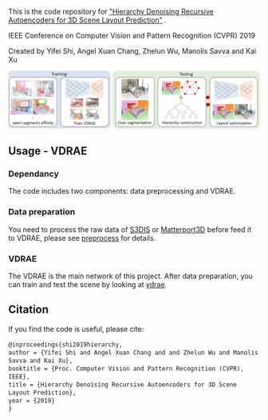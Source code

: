 This is the code repository for ["Hierarchy Denoising Recursive Autoencoders for 3D Scene Layout Prediction"][1] .

IEEE Conference on Computer Vision and Pattern Recognition (CVPR) 2019

Created by Yifei Shi, Angel Xuan Chang, Zhelun Wu, Manolis Savva and Kai Xu

![teaser](image/figure.JPG)

## Usage - VDRAE
### Dependancy
The code includes two components: data preprocessing and VDRAE.

### Data preparation
You need to process the raw data of [S3DIS](https://www.dropbox.com/s/e9e6o1iikeg4g8l/s3dis.zip?dl=0) or [Matterport3D](https://www.dropbox.com/s/ynvg1yzsn9m9g37/matterport.zip?dl=0) before feed it to VDRAE, please see [preprocess](https://github.com/yifeishi/HierarchyLayout/tree/master/prerprocess) for details. 

### VDRAE
The VDRAE is the main network of this project. After data preparation, you can train and test the scene by looking at [vdrae](https://github.com/yifeishi/HierarchyLayout/tree/master/vdrae).

## Citation
If you find the code is useful, please cite:
~~~~
@inproceedings{shi2019hierarchy, 
author = {Yifei Shi and Angel Xuan Chang and and Zhelun Wu and Manolis Savva and Kai Xu}, 
booktitle = {Proc. Computer Vision and Pattern Recognition (CVPR), IEEE}, 
title = {Hierarchy Denoising Recursive Autoencoders for 3D Scene Layout Prediction}, 
year = {2019}
}
~~~~

[1]:  https://arxiv.org/pdf/1903.03757.pdf "Hierarchy Denoising Recursive Autoencoders for 3D Scene Layout Prediction"
